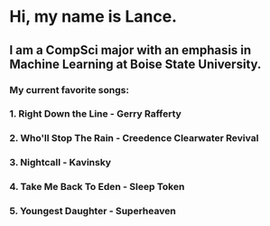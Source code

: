 # Hi, my name is Lance. 
##    I am a CompSci major with an emphasis in Machine Learning at Boise State University. 
### My current favorite songs:
###   1. Right Down the Line - Gerry Rafferty
###   2. Who'll Stop The Rain - Creedence Clearwater Revival
###   3. Nightcall - Kavinsky
###   4. Take Me Back To Eden - Sleep Token
###   5. Youngest Daughter - Superheaven
